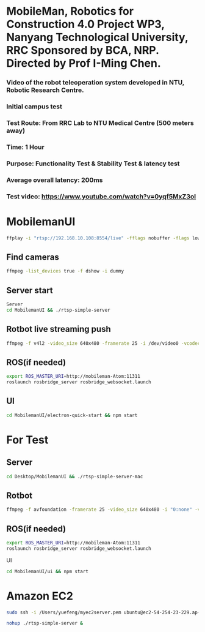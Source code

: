 # MobileMan, Robotics for Construction 4.0 Project WP3, Nanyang Technological University, RRC Sponsored by BCA, NRP. Directed by Prof I-Ming Chen.
### Video of the robot teleoperation system developed in NTU, Robotic Research Centre.
### Initial campus test
### Test Route: From RRC Lab to NTU Medical Centre (500 meters away)
### Time: 1 Hour
### Purpose: Functionality Test & Stability Test & latency test
### Average overall latency: 200ms
### Test video: https://www.youtube.com/watch?v=0yqf5MxZ3oI
# MobilemanUI

~~~bash
ffplay -i "rtsp://192.168.10.108:8554/live" -fflags nobuffer -flags low_delay -framedrop
~~~

## Find cameras
~~~bash
ffmpeg -list_devices true -f dshow -i dummy
~~~

## Server start
~~~bash
Server
cd MobilemanUI && ./rtsp-simple-server
~~~
## Rotbot live streaming push
~~~bash
ffmpeg -f v4l2 -video_size 640x480 -framerate 25 -i /dev/video0 -vcodec libx264 -tune zerolatency -preset ultrafast -f rtsp rtsp://192.168.10.40:8554/live 
~~~

## ROS(if needed)
~~~bash
export ROS_MASTER_URI=http://mobileman-Atom:11311
roslaunch rosbridge_server rosbridge_websocket.launch
~~~

## UI
~~~bash
cd MobilemanUI/electron-quick-start && npm start 
~~~

# For Test
## Server
~~~bash
cd Desktop/MobilemanUI && ./rtsp-simple-server-mac
~~~

## Rotbot
~~~bash
ffmpeg -f avfoundation -framerate 25 -video_size 640x480 -i "0:none" -vcodec libx264 -preset ultrafast -tune zerolatency -pix_fmt uyvy422 -f rtsp rtsp://54.254.23.229:8554/live
~~~

## ROS(if needed)
~~~bash
export ROS_MASTER_URI=http://mobileman-Atom:11311
roslaunch rosbridge_server rosbridge_websocket.launch
~~~
UI
~~~bash
cd MobilemanUI/ui && npm start 
~~~

# Amazon EC2
~~~bash
sudo ssh -i /Users/yuefeng/myec2server.pem ubuntu@ec2-54-254-23-229.ap-southeast-1.compute.amazonaws.com
~~~
~~~bash
nohup ./rtsp-simple-server &  
~~~